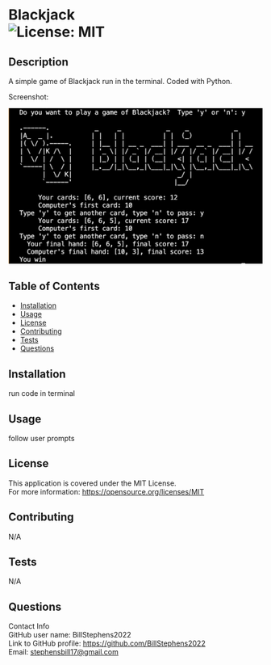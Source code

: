 # Blackjack<br>![License: MIT](https://img.shields.io/badge/License-MIT-yellow.svg)

  ## Description

  A simple game of Blackjack run in the terminal.  Coded with Python.

  Screenshot:

  ![screenshot](./screenshot.png)
  
  ## Table of Contents
  
  - [Installation](#installation)
  - [Usage](#usage)
  - [License](#license)
  - [Contributing](#contributing)
  - [Tests](#tests)
  - [Questions](#questions)
  
  ## Installation
  
  run code in terminal
  
  ## Usage
  
  follow user prompts

  ## License
This application is covered under the MIT License.
<br>For more information: https://opensource.org/licenses/MIT
  
  ## Contributing
  N/A
  
  ## Tests
  N/A

  ## Questions
  Contact Info<br>
  GitHub user name: BillStephens2022<br>
  Link to GitHub profile: https://github.com/BillStephens2022<br>
  Email: stephensbill17@gmail.com